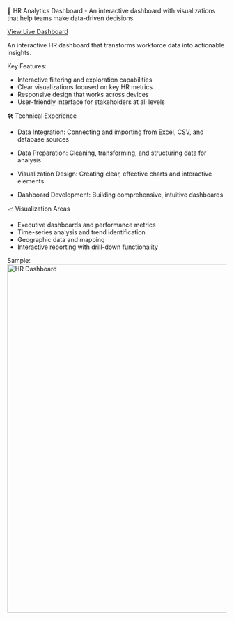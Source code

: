 🎯 HR Analytics Dashboard - An interactive dashboard with visualizations that help teams make data-driven decisions.

[View Live Dashboard](https://public.tableau.com/app/profile/jordan.chong6517/viz/HRDashboard_17537593566700/HRSummary?publish=yes)

An interactive HR dashboard that transforms workforce data into actionable insights.

Key Features:

- Interactive filtering and exploration capabilities
- Clear visualizations focused on key HR metrics
- Responsive design that works across devices
- User-friendly interface for stakeholders at all levels

🛠️ Technical Experience

- Data Integration: Connecting and importing from Excel, CSV, and database sources

- Data Preparation: Cleaning, transforming, and structuring data for analysis

- Visualization Design: Creating clear, effective charts and interactive elements

- Dashboard Development: Building comprehensive, intuitive dashboards

📈 Visualization Areas

- Executive dashboards and performance metrics
- Time-series analysis and trend identification
- Geographic data and mapping
- Interactive reporting with drill-down functionality

Sample:
<img width="1399" height="800" alt="HR Dashboard" src="https://github.com/user-attachments/assets/967f7f3d-80ab-4b7d-b1d7-b1c18e69a249" />
